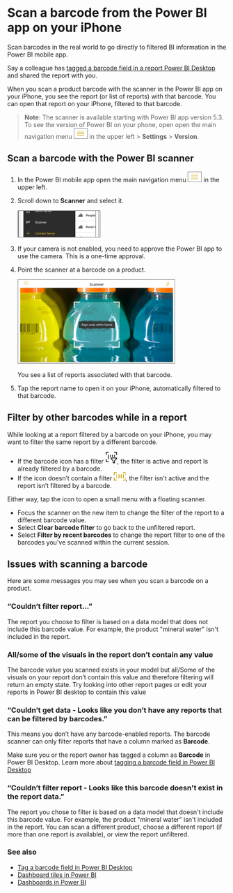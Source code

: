 <properties
   pageTitle="Scan a barcode from the Power BI app on your iPhone"
   description="Scan barcodes in the real world to go directly to filtered BI information in the Power BI mobile app."
   services="powerbi"
   documentationCenter=""
   authors="maggies"
   manager="mblythe"
   backup=""
   editor=""
   tags=""
   qualityFocus="no"
   qualityDate=""/>

<tags
   ms.service="powerbi"
   ms.devlang="NA"
   ms.topic="article"
   ms.tgt_pltfrm="NA"
   ms.workload="powerbi"
   ms.date="06/09/2016"
   ms.author="maggies"/>

# Scan a barcode from the Power BI app on your iPhone

Scan barcodes in the real world to go directly to filtered BI information in the Power BI mobile app.

Say a colleague has [tagged a barcode field in a report Power BI Desktop](powerbi-desktop-mobile-bar-codes.md) and shared the report with you. 

When you scan a product barcode with the scanner in the Power BI app on your iPhone, you see the report (or list of reports) with that barcode. You can open that report on your iPhone, filtered to that barcode.

>**Note**: The scanner is available starting with Power BI app version 5.3. To see the version of Power BI on your phone, open open the main navigation menu ![](media/powerbi-mobile-scan-barcode-for-report/PBI_iPh_NavMenu.png) in the upper left > **Settings** > **Version**.

## Scan a barcode with the Power BI scanner

1. In the Power BI mobile app open the main navigation menu ![](media/powerbi-mobile-scan-barcode-for-report/PBI_iPh_NavMenu.png) in the upper left. 

2. Scroll down to **Scanner** and select it. 

    ![](media/powerbi-mobile-scan-barcode-for-report/power-bi-open-scanner.png)

3. If your camera is not enabled, you need to approve the Power BI app to use the camera. This is a one-time approval. 

4. Point the scanner at a barcode on a product. 

    ![](media/powerbi-mobile-scan-barcode-for-report/power-bi-barcode-scanner.png)

    You see a list of reports associated with that barcode.

6. Tap the report name to open it on your iPhone, automatically filtered to that barcode.

## Filter by other barcodes while in a report

While looking at a report filtered by a barcode on your iPhone, you may want to filter the same report by a different barcode.

- If the barcode icon has a filter ![](media/powerbi-mobile-scan-barcode-for-report/power-bi-barcode-filtered-icon-black.png), the filter is active and report Is already filtered by a barcode. 
- If the icon doesn’t contain a filter ![](media/powerbi-mobile-scan-barcode-for-report/power-bi-barcode-unfiltered-icon.png), the filter isn't active and the report isn’t filtered by a barcode. 

Either way, tap the icon to open a small menu with a floating scanner.

- Focus the scanner on the new item to change the filter of the report to a different barcode value. 
- Select **Clear barcode filter** to go back to the unfiltered report.
- Select **Filter by recent barcodes** to change the report filter to one of the barcodes you've scanned within the current session.

## Issues with scanning a barcode
Here are some messages you may see when you scan a barcode on a product.

### “Couldn’t filter report...”  
The report you choose to filter is based on a data model that does not include this barcode value. For example, the product "mineral water" isn't included in the report.  

### All/some of the visuals in the report don’t contain any value  
The barcode value you scanned exists in your model but all/Some of the visuals on your report don’t contain this value and therefore filtering will return an empty state. Try looking into other report pages or edit your reports in Power BI desktop to contain this value 

### “Couldn’t get data - Looks like you don’t have any reports that can be filtered by barcodes.”  

This means you don’t have any barcode-enabled reports. The barcode scanner can only filter reports that have a column marked as **Barcode**.  

Make sure you or the report owner has tagged a column as **Barcode** in Power BI Desktop. Learn more about [tagging a barcode field in Power BI Desktop](powerbi-desktop-mobile-bar-codes.md)

### “Couldn’t filter report - Looks like this barcode doesn't exist in the report data.”  

The report you chose to filter is based on a data model that doesn't include this barcode value. For example, the product "mineral water" isn't included in the report. You can scan a different product, choose a different report (if more than one report is available), or view the report unfiltered. 


### See also

-  [Tag a barcode field in Power BI Desktop](powerbi-desktop-mobile-bar-codes.md)
-  [Dashboard tiles in Power BI](powerbi-service-dashboard-tiles.md)
-  [Dashboards in Power BI](powerbi-service-dashboards.md)
